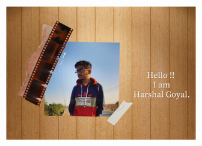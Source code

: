 
![Harshal Goyal](https://github.com/HarshalGoyal/HarshalGoyal/blob/main/Hello%20!!%20I%20am%20Harshal%20Goyal.-1.jpg)
<!--
**HarshalGoyal/HarshalGoyal** is a ✨ _special_ ✨ repository because its `README.md` (this file) appears on your GitHub profile.
### Hi there 👋![My Awesome readme](https://cdn.rawgit.com/sindresorhus/awesome/d7305f38d29fed78fa85652e3a63e154dd8e8829/media/badge.svg)

## I am Harshal Goyal.A Machine Learning and Deep Learing enthusiast and a python developer. 


Here are some ideas to get you started:

- 🔭 I’m currently working on ...
- 🌱 I’m currently learning about the Natural Language Processing.
- 👯 I’m looking to collaborate on ...
- 🤔 I’m looking for help with ...
- 💬 Ask me about ...
- 📫 How to reach me: ...
- 😄 Pronouns: ...
- ⚡ Fun fact: ...
-->
